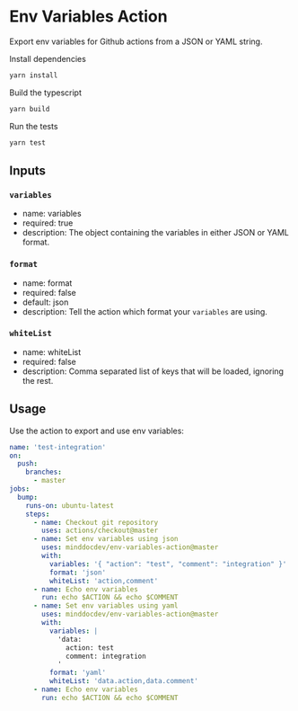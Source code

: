 # Env Variables Action

Export env variables for Github actions from a JSON or YAML string.

Install dependencies

```bash
yarn install
```

Build the typescript

```bash
yarn build
```

Run the tests

```bash
yarn test
```

## Inputs

### `variables`

- name: variables
- required: true
- description: The object containing the variables in either JSON or YAML format.

### `format`

- name: format
- required: false
- default: json
- description: Tell the action which format your `variables` are using.

### `whiteList`

- name: whiteList
- required: false
- description: Comma separated list of keys that will be loaded, ignoring the rest.

## Usage

Use the action to export and use env variables:

```yaml
name: 'test-integration'
on:
  push:
    branches:
      - master
jobs:
  bump:
    runs-on: ubuntu-latest
    steps:
      - name: Checkout git repository
        uses: actions/checkout@master
      - name: Set env variables using json
        uses: minddocdev/env-variables-action@master
        with:
          variables: '{ "action": "test", "comment": "integration" }'
          format: 'json'
          whiteList: 'action,comment'
      - name: Echo env variables
        run: echo $ACTION && echo $COMMENT
      - name: Set env variables using yaml
        uses: minddocdev/env-variables-action@master
        with:
          variables: |
            'data:
              action: test
              comment: integration
            '
          format: 'yaml'
          whiteList: 'data.action,data.comment'
      - name: Echo env variables
        run: echo $ACTION && echo $COMMENT
```
